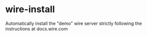 # wire-install
Automatically install the "demo" wire server strictly following the instructions at docs.wire.com
